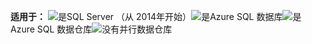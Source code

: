 <Token>**适用于：** ![是](media/yes.png)SQL Server （从 2014年开始）![是](media/yes.png)Azure SQL 数据库![是](media/yes.png)Azure SQL 数据仓库![没有](media/no.png)并行数据仓库 </Token>
